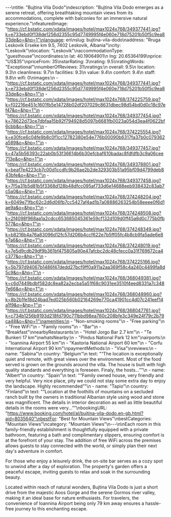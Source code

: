 ---\ntitle: "Bujtina Vila Dodo"\ndescription: "Bujtina Vila Dodo emerges as a serene retreat, offering breathtaking mountain views from its accommodations, complete with balconies for an immersive natural experience."\nfeaturedImage: "https://cf.bstatic.com/xdata/images/hotel/max1024x768/349377441.jpg?k=e733ebd0f138de1256d2355c95d7749995f4e060e718d75201b50f5c9ea833de&o=&hp=1"\nlanguage: en\nslug: bujtina-vila-dodo\naddress: "Rruga Leskovik Erseke km 9.5, 7402 Leskovik, Albania"\ncity: "Leskovik"\nlocation: "Leskovik"\naccommodationType: "guesthouse"\ncoordinates:\n  lat: 40.19064901\n  lng: 20.65364199\nprice: "US$35"\npriceFrom: 35\nstarRating: 3\nrating: 9.5\nratingWords: "Exceptional"\nnumberOfReviews: 31\nratings:\n  overall: 9.5\n  location: 9.3\n  cleanliness: 9.7\n  facilities: 9.3\n  value: 9.4\n  comfort: 9.4\n  staff: 9.8\n  wifi: 0\nimages:\n  - "https://cf.bstatic.com/xdata/images/hotel/max1024x768/349377441.jpg?k=e733ebd0f138de1256d2355c95d7749995f4e060e718d75201b50f5c9ea833de&o=&hp=1"\n  - "https://cf.bstatic.com/xdata/images/hotel/max1024x768/374225759.jpg?k=f02216e451c1601fb5e14728b02df207029c8631dbec98d54bd0d0c18c97ef47&o=&hp=1"\n  - "https://cf.bstatic.com/xdata/images/hotel/max1024x768/349377454.jpg?k=78622d73ce7dbfaa15b92f794928d5097b6681fb0023a054d3ea4f0622bf6cbb&o=&hp=1"\n  - "https://cf.bstatic.com/xdata/images/hotel/max1024x768/374225554.jpg?k=e30fce6c04fe9b8c0f1cc12782380e54e776b00090b6317fa37b0c079362a589&o=&hp=1"\n  - "https://cf.bstatic.com/xdata/images/hotel/max1024x768/349377457.jpg?k=47a5b56393c22ab0b53f36614b6b30efcbaf610badac8fdfdfb3c9a06cee713e&o=&hp=1"\n  - "https://cf.bstatic.com/xdata/images/hotel/max1024x768/349378801.jpg?k=beaf7e4223cb7c00d1ccdfc9b26ae2b2de329303b51a95bf09d4799deb843bfe&o=&hp=1"\n  - "https://cf.bstatic.com/xdata/images/hotel/max1024x768/349377458.jpg?k=7f5a31b5d81b5f3368d128b48dfcc095af733d6e14688eeb938432c83ab7c5a0&o=&hp=1"\n  - "https://cf.bstatic.com/xdata/images/hotel/max1024x768/374248204.jpg?k=6049e71fbc62c2d6d06fb7cc5427af4ad1b7a08886263254b58eeee0f6d1ae9a&o=&hp=1"\n  - "https://cf.bstatic.com/xdata/images/hotel/max1024x768/374248508.jpg?k=2f4098f968aa1a2cdcc653685045361e59cf132d109d0ff45a8d0c775b0fb577&o=&hp=1"\n  - "https://cf.bstatic.com/xdata/images/hotel/max1024x768/374248349.jpg?k=b8216b4a76a83096d12fc57d206b4ccf622e7b5ff05fc4b8cb9fa5ade6e8e7a6&o=&hp=1"\n  - "https://cf.bstatic.com/xdata/images/hotel/max1024x768/374248019.jpg?k=7e5d9cdb29df9b361bf475805a90e47afcbc2dc48cfecc0a31f769672ca4c377&o=&hp=1"\n  - "https://cf.bstatic.com/xdata/images/hotel/max1024x768/374225166.jpg?k=5b797d94067b1486f47dedd27bcf9ff0a911a2aa369f58c4a240c4499fa8d5c9&o=&hp=1"\n  - "https://cf.bstatic.com/xdata/images/hotel/max1024x768/368049381.jpg?k=c6d7449bdbf582dc8ea82a2ecba5a51f68c9031ee3510f4eed8331a7c3487e66&o=&hp=1"\n  - "https://cf.bstatic.com/xdata/images/hotel/max1024x768/368048960.jpg?k=8b2b1fe18d24bad7ed025b560b02164269e770ca41901cc4d07c241eef14a1f9&o=&hp=1"\n  - "https://cf.bstatic.com/xdata/images/hotel/max1024x768/368047761.jpg?k=c734b1256b9193d218fd790c711bbd98ea760c208bfe3c349e24f79c2b79ca48&o=&hp=1"\namenities:\n  - "Non-smoking rooms"\n  - "Free parking"\n  - "Free WiFi"\n  - "Family rooms"\n  - "Bar"\n  - "Breakfast"\nnearbyRestaurants:\n  - "Hotel Jorgo Bar 2.7 km"\n  - "Te Bunkeri 17 km"\nwhatsNearby:\n  - "Pindus National Park 12 km"\nairports:\n  - "Ioannina Airport 55 km"\n  - "Kastoria National Airport 60 km"\n  - "Corfu International Airport 90 km"\npaymentMethods:\n  - "Visa"\nreviews:\n  - name: "Sabina"\n    country: "Belgium"\n    text: "“The location is exceptionally quiet and remote, with great views over the environment. Most of the food served is grown on the grounds around the villa. The house is built with high quality standards and everything is foreseen. Finaly, the hosts...”"\n  - name: "Albert"\n    country: "Spain"\n    text: "“Family owned house, very friendly and very helpful. Very nice place, pity we could not stay some extra day to enjoy the landscape. Highly recommended”"\n  - name: "Tapio"\n    country: "Finland"\n    text: "“Location at the foothills of mountains on a secluded ranch built by the owners in traditional Albanian style using wood and stone was magnificent. The details in interior decoration as well as little beautiful details in the rooms were very...”"\nbookingURL: "https://www.booking.com/hotel/al/bujtina-vila-dodo.en-gb.html?aid=8035640"\nbestFor: "Best for Mountain Views"\nbestCategories: "Mountain Views"\ncategory: "Mountain Views"\n---\n\nEach room in this family-friendly establishment is thoughtfully equipped with a private bathroom, featuring a bath and complimentary slippers, ensuring comfort is at the forefront of your stay. The addition of free WiFi across the premises allows guests to stay connected with the world, or simply plan their next day's adventure in comfort.

For those who enjoy a leisurely drink, the on-site bar serves as a cozy spot to unwind after a day of exploration. The property's garden offers a peaceful escape, inviting guests to relax and soak in the surrounding beauty.

Located within reach of natural wonders, Bujtina Vila Dodo is just a short drive from the majestic Aoos Gorge and the serene Gormos river valley, making it an ideal base for nature enthusiasts. For travelers, the convenience of Ioannina Airport being only 79 km away ensures a hassle-free journey to this enchanting escape.